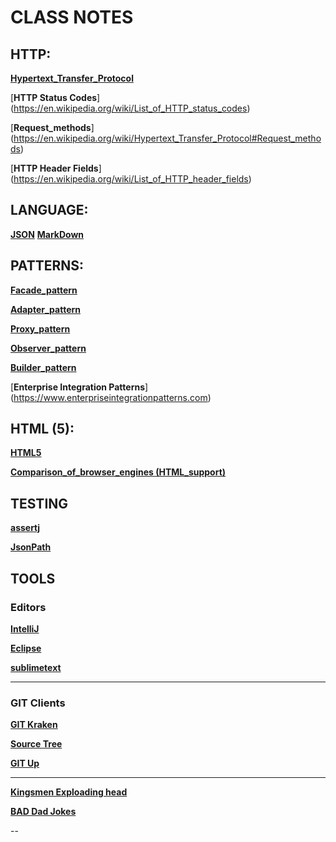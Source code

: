 # CLASS NOTES


## HTTP:


[**Hypertext_Transfer_Protocol**](https://en.wikipedia.org/wiki/Hypertext_Transfer_Protocol)

[**HTTP Status Codes**]
(https://en.wikipedia.org/wiki/List_of_HTTP_status_codes)

[**Request_methods**]
(https://en.wikipedia.org/wiki/Hypertext_Transfer_Protocol#Request_methods)

[**HTTP Header Fields**]
(https://en.wikipedia.org/wiki/List_of_HTTP_header_fields)



## LANGUAGE:

[**JSON**](https://www.json.org)
[**MarkDown**](https://www.md)



## PATTERNS:

[**Facade_pattern**](https://en.wikipedia.org/wiki/Facade_pattern)

[**Adapter_pattern**](https://en.wikipedia.org/wiki/Adapter_pattern)

[**Proxy_pattern**](https://en.wikipedia.org/wiki/Proxy_pattern)

[**Observer_pattern**](https://en.wikipedia.org/wiki/Observer_pattern)

[**Builder_pattern**](https://en.wikipedia.org/wiki/Builder_pattern)


[**Enterprise Integration Patterns**]
(https://www.enterpriseintegrationpatterns.com)



## HTML (5):


[**HTML5**](https://en.wikipedia.org/wiki/HTML5)

[**Comparison_of_browser_engines (HTML_support)**](https://en.wikipedia.org/wiki/Comparison_of_browser_engines_(HTML_support))

[](https://caniuse.com)

[](https://www.w3schools.com)



## TESTING


[**assertj**](http://joel-costigliola.github.io/assertj/index.html)

[**JsonPath**](https://github.com/json-path/JsonPath)



## TOOLS

### Editors

[**IntelliJ**](https://www.jetbrains.com/idea/)

[**Eclipse**](https://www.eclipse.org/eclipseide/)

[**sublimetext**](https://www.sublimetext.com)

---
### GIT Clients

[**GIT Kraken**](https://www.gitkraken.com)

[**Source Tree**](https://www.sourcetreeapp.com)

[**GIT Up**](https://gitup.co)






---

[**Kingsmen Exploading head**](https://www.youtube.com/watch?v=ZD24VY0YWdQ)

[**BAD Dad Jokes**](https://www.youtube.com/results?search_query=bad+dad+jokes)

--
